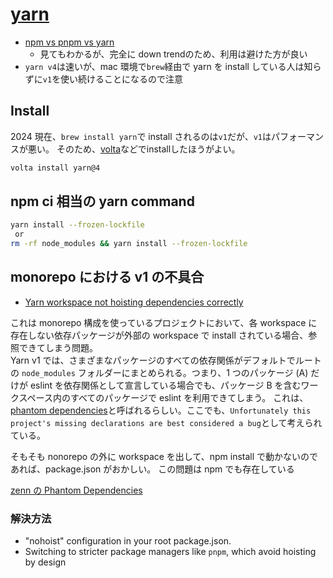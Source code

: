 # [yarn](https://yarnpkg.com/)

- [npm vs pnpm vs yarn](https://npmtrends.com/npm-vs-pnpm-vs-yarn)
  - 見てもわかるが、完全に down trendのため、利用は避けた方が良い
- `yarn v4`は速いが、mac 環境で`brew`経由で yarn を install している人は知らずに`v1`を使い続けることになるので注意

## Install

2024 現在、`brew install yarn`で install されるのは`v1`だが、`v1`はパフォーマンスが悪い。
そのため、[volta](../../nodejs/version-manager.md)などでinstallしたほうがよい。

```sh
volta install yarn@4
```

## npm ci 相当の yarn command

```sh
yarn install --frozen-lockfile
 or
rm -rf node_modules && yarn install --frozen-lockfile
```

## monorepo における v1 の不具合

- [Yarn workspace not hoisting dependencies correctly](https://github.com/yarnpkg/yarn/issues/7572)

これは monorepo 構成を使っているプロジェクトにおいて、各 workspace に存在しない依存パッケージが外部の workspace で install されている場合、参照できてしまう問題。  
Yarn v1 では、さまざまなパッケージのすべての依存関係がデフォルトでルートの `node_modules` フォルダーにまとめられる。つまり、1 つのパッケージ (A) だけが eslint を依存関係として宣言している場合でも、パッケージ B を含むワークスペース内のすべてのパッケージで eslint を利用できてしまう。
これは、[phantom dependencies](https://rushjs.io/pages/advanced/phantom_deps/)と呼ばれるらしい。ここでも、`Unfortunately this project's missing declarations are best considered a bug`として考えられている。

そもそも nonorepo の外に workspace を出して、npm install で動かないのであれば、package.json がおかしい。
この問題は npm でも存在している

[zenn の Phantom Dependencies](https://zenn.dev/estra/articles/npm-about-dependencsies#phantom-dependencies)

### 解決方法

- "nohoist" configuration in your root package.json.
- Switching to stricter package managers like `pnpm`, which avoid hoisting by design
